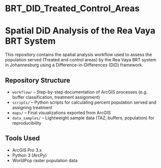 # BRT_DID_Treated_Control_Areas

# Spatial DiD Analysis of the Rea Vaya BRT System

This repository contains the spatial analysis workflow used to assess the population served (Treated and control areas) by the Rea Vaya BRT system in Johannesburg using a Difference-in-Differences (DiD) framework.

## Repository Structure

- `workflow/` – Step-by-step documentation of ArcGIS processes (e.g. buffer classification, treatment assignment)
- `scripts/` – Python scripts for calculating percent population served and assigning treatment
- `maps/` – Final visualizations exported from ArcGIS
- `data_samples/` – Lightweight sample data (TAZ, buffers, population) for reproducibility

## Tools Used
- ArcGIS Pro 3.x
- Python 3 (ArcPy)
- WorldPop raster population data
